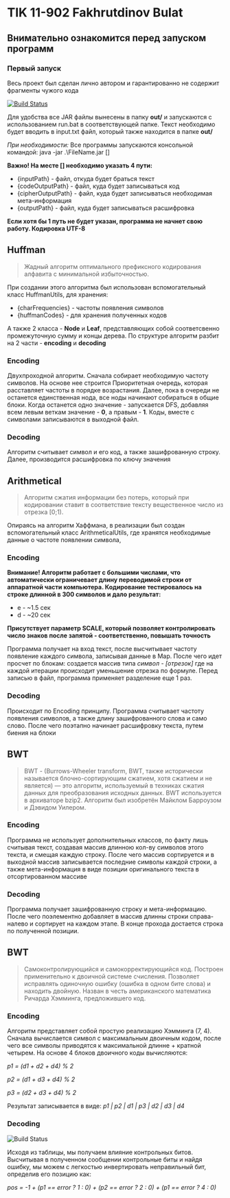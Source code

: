 # TIK 11-902 Fakhrutdinov Bulat
## Внимательно ознакомится перед запуском программ
### Первый запуск

Весь проект был сделан лично автором и гарантированно не содержит фрагменты чужого кода

[![Build Status](https://travis-ci.org/joemccann/dillinger.svg?branch=master)](https://github.com/Korjick)

Для удобства все JAR файлы вынесены в папку **out/** и запускаются с использованием run.bat в соответствующей папке.
Текст необходимо будет вводить в input.txt файл, который также находится в папке **out/**

*При необходимости:* Все программы запускаются консольной командой: java -jar .\FileName.jar []

**Важно! На месте [] необходимо указать 4 пути:**

- {inputPath} - файл, откуда будет браться текст
- {codeOutputPath} - файл, куда будет записываться код
- {cipherOutputPath} - файл, куда будет записываться необходимая мета-информация
- {outputPath} - файл, куда будет записываться расшифровка

**Если хотя бы 1 путь не будет указан, программа не начнет свою работу. Кодировка UTF-8**

## Huffman

> Жадный алгоритм оптимального префиксного кодирования алфавита с минимальной избыточностью.

При создании этого алгоритма был использован вспомогательный класс HuffmanUtils, для хранения:

- {charFrequencies} - частоты появления символов
- {huffmanCodes} - для хранения полученных кодов

А также 2 класса - **Node** и **Leaf**, представляющих собой соответсвенно промежуточную сумму и концы дерева.
По структуре алгоритм разбит на 2 части - **encoding** и **decoding**

### Encoding

Двухпроходной алгоритм. Сначала собирает необходимую частоту символов. На основе нее строится Приоритетная очередь,
которая расставляет частоты в порядке возрастания. Далее, пока в очереди не останется единственная нода, все ноды начинают
собираться в общие блоки. Когда останется одно значение - запускается DFS, добавляя всем левым веткам значение - **0**,
а правым - **1**. Коды, вместе с символами записываются в выходной файл.

### Decoding

Алгоритм считывает символ и его код, а также зашифрованную строку. Далее, производится расшифровка по ключу значения

## Arithmetical

>Алгоритм сжатия информации без потерь, который при кодировании ставит в соответствие тексту вещественное число из отрезка [0;1).

Опираясь на алгоритм Хаффмана, в реализации был создан вспомогательный класс ArithmeticalUtils,
где хранятся необходимые данные о частоте появлении символа, 

### Encoding

**Внимание! Алгоритм работает с большими числами, что автоматически ограничевает длину переводимой строки
от аппаратной части компьютера. Кодирование тестировалось на строке длинной в 300 символов и дало результат:**
- e - ~1.5 сек
- d - ~20 сек

**Присутствует параметр SCALE, который позволяет контролировать число знаков после запятой - соответственно,
повышать точность**

Программа получает на вход текст, после высчитывает частоту появление каждого символа, 
записывая данные в Map. После чего идет просчет по блокам: создается массив типа *символ - [отрезок]*
где на каждой итерации происходит уменьшение отрезка по формуле. Перед записью в файл, программа
применяет разделение еще 1 раз.

### Decoding

Происходит по Encoding принципу. Программа считывает частоту появления символов, а также длину зашифрованного слова
и само слово. После чего поэтапно начинает расшифровку текста, путем биения на блоки


## BWT

> BWT - (Burrows-Wheeler transform, BWT, также исторически называется блочно-сортирующим сжатием, хотя сжатием и не является) — это алгоритм, используемый в техниках сжатия данных для преобразования исходных данных. BWT используется в архиваторе bzip2. Алгоритм был изобретён Майклом Барроузом и Дэвидом Уилером.

### Encoding

Программа не использует дополнительных классов, по факту лишь считывая текст, создавая массив
длинною кол-ву символов этого текста, и смещая каждую строку. После чего массив сортируется и в выходной массив записывается
последние символы каждой строки, а также мета-информация в виде позиции оригинального текста в отсортированном массиве

### Decoding

Программа получает зашифрованную строку и мета-информацию. После чего поэлементно добавляет
в массив длинны строки справа-налево и сортирует на каждом этапе. В конце прохода достается строка по полученной позиции.

## BWT

> Самоконтролирующийся и самокорректирующийся код. Построен применительно к двоичной системе счисления. Позволяет исправлять одиночную ошибку (ошибка в одном бите слова) и находить двойную. Назван в честь американского математика Ричарда Хэмминга, предложившего код.

### Encoding

Алгоритм представляет собой простую реализацию Хэмминга (7, 4). Сначала вычислается символ с максимальным двоичным кодом,
после чего все символы приводятся к максимальной длинне + кратной четырем. На основе 4 блоков двоичного коды вычисляются:

*p1 = (d1 + d2 + d4) % 2*

*p2 = (d1 + d3 + d4) % 2*

*p3 = (d2 + d3 + d4) % 2*

Результат записывается в виде: *p1 | p2 | d1 | p3 | d2 | d3 | d4*

### Decoding

![Build Status](https://i.imgur.com/H49iORT.png)

Исходя из таблицы, мы получаем влияние контрольных битов. Высчитывая в полученном
сообщении контрольные биты и найдя ошибку, мы можем с легкостью инвертировать неправильный бит,
определив его позицию как: 

*pos = -1 + (p1 == error ? 1 : 0) + (p2 == error ? 2 : 0) + (p1 == error ? 4 : 0)*
